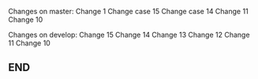 Changes on master:
Change 1
Change case 15
Change case 14
Change 11
Change 10

Changes on develop:
Change 15
Change 14
Change 13
Change 12
Change 11
Change 10

## END ##
